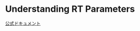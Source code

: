 # Understanding RT Parameters

[公式ドキュメント](https://www.openrtm.org/openrtm/ja/doc/developersguide/basic_rtc_programming/configuration)